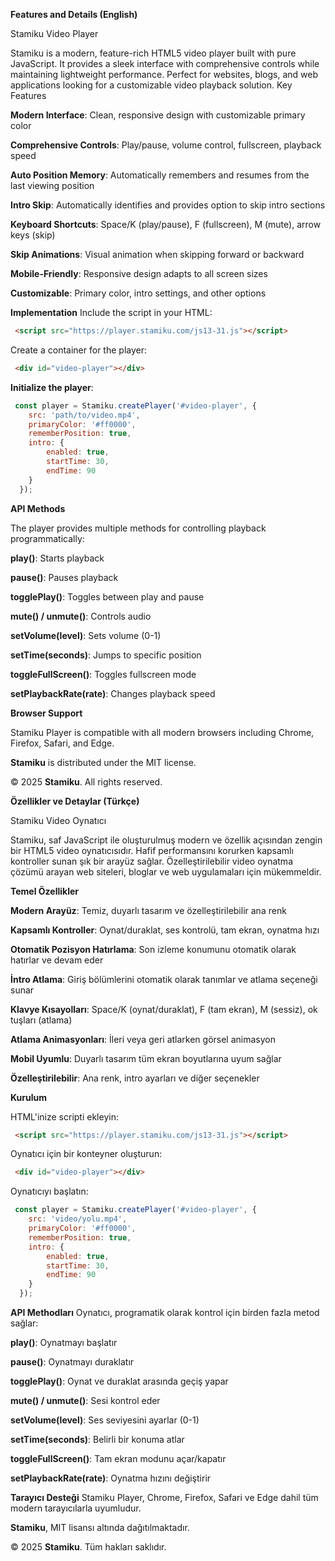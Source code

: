 **Features and Details (English)**

Stamiku Video Player

Stamiku is a modern, feature-rich HTML5 video player built with pure JavaScript. It provides a sleek interface with comprehensive controls while maintaining lightweight performance. Perfect for websites, blogs, and web applications looking for a customizable video playback solution.
Key Features

**Modern Interface**: Clean, responsive design with customizable primary color

**Comprehensive Controls**: Play/pause, volume control, fullscreen, playback speed

**Auto Position Memory**: Automatically remembers and resumes from the last viewing position

**Intro Skip**: Automatically identifies and provides option to skip intro sections

**Keyboard Shortcuts**: Space/K (play/pause), F (fullscreen), M (mute), arrow keys (skip)

**Skip Animations**: Visual animation when skipping forward or backward

**Mobile-Friendly**: Responsive design adapts to all screen sizes

**Customizable**: Primary color, intro settings, and other options

**Implementation**
Include the script in your HTML:
```html
 <script src="https://player.stamiku.com/js13-31.js"></script>
```
 
Create a container for the player:
```html
 <div id="video-player"></div>
```

**Initialize the player**:
```javascript
 const player = Stamiku.createPlayer('#video-player', {
    src: 'path/to/video.mp4',
    primaryColor: '#ff0000',
    rememberPosition: true,
    intro: {
        enabled: true,
        startTime: 30,
        endTime: 90
    }
  });
```

**API Methods**

The player provides multiple methods for controlling playback programmatically:

**play()**: Starts playback

**pause()**: Pauses playback

**togglePlay()**: Toggles between play and pause

**mute() / unmute()**: Controls audio

**setVolume(level)**: Sets volume (0-1)

**setTime(seconds)**: Jumps to specific position

**toggleFullScreen()**: Toggles fullscreen mode

**setPlaybackRate(rate)**: Changes playback speed


**Browser Support**

Stamiku Player is compatible with all modern browsers including Chrome, Firefox, Safari, and Edge.

**Stamiku** is distributed under the MIT license.

© 2025 **Stamiku**. All rights reserved.


**Özellikler ve Detaylar (Türkçe)**

Stamiku Video Oynatıcı

Stamiku, saf JavaScript ile oluşturulmuş modern ve özellik açısından zengin bir HTML5 video oynatıcısıdır. Hafif performansını korurken kapsamlı kontroller sunan şık bir arayüz sağlar. Özelleştirilebilir video oynatma çözümü arayan web siteleri, bloglar ve web uygulamaları için mükemmeldir.

**Temel Özellikler**

**Modern Arayüz**: Temiz, duyarlı tasarım ve özelleştirilebilir ana renk

**Kapsamlı Kontroller**: Oynat/duraklat, ses kontrolü, tam ekran, oynatma hızı

**Otomatik Pozisyon Hatırlama**: Son izleme konumunu otomatik olarak hatırlar ve devam eder

**İntro Atlama**: Giriş bölümlerini otomatik olarak tanımlar ve atlama seçeneği sunar

**Klavye Kısayolları**: Space/K (oynat/duraklat), F (tam ekran), M (sessiz), ok tuşları (atlama)

**Atlama Animasyonları**: İleri veya geri atlarken görsel animasyon

**Mobil Uyumlu**: Duyarlı tasarım tüm ekran boyutlarına uyum sağlar

**Özelleştirilebilir**: Ana renk, intro ayarları ve diğer seçenekler

**Kurulum**

HTML'inize scripti ekleyin:
```html
 <script src="https://player.stamiku.com/js13-31.js"></script>
 ```

Oynatıcı için bir konteyner oluşturun:
```html
 <div id="video-player"></div>
```

Oynatıcıyı başlatın:
```javascript
 const player = Stamiku.createPlayer('#video-player', {
    src: 'video/yolu.mp4',
    primaryColor: '#ff0000',
    rememberPosition: true,
    intro: {
        enabled: true,
        startTime: 30,
        endTime: 90
    }
  });
```

**API Methodları**
Oynatıcı, programatik olarak kontrol için birden fazla metod sağlar:

**play()**: Oynatmayı başlatır

**pause()**: Oynatmayı duraklatır

**togglePlay()**: Oynat ve duraklat arasında geçiş yapar

**mute() / unmute()**: Sesi kontrol eder

**setVolume(level)**: Ses seviyesini ayarlar (0-1)

**setTime(seconds)**: Belirli bir konuma atlar

**toggleFullScreen()**: Tam ekran modunu açar/kapatır

**setPlaybackRate(rate)**: Oynatma hızını değiştirir

**Tarayıcı Desteği**
Stamiku Player, Chrome, Firefox, Safari ve Edge dahil tüm modern tarayıcılarla uyumludur.


**Stamiku**, MIT lisansı altında dağıtılmaktadır.

© 2025 **Stamiku**. Tüm hakları saklıdır.
